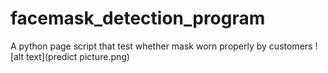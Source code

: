 # facemask_detection_program
A python page script that test whether mask worn properly by customers
![alt text](predict picture.png)
